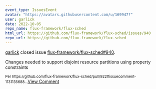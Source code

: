 ```yaml
---
event_type: IssuesEvent
avatar: "https://avatars.githubusercontent.com/u/169947?"
user: garlick
date: 2022-10-05
repo_name: flux-framework/flux-sched
html_url: https://github.com/flux-framework/flux-sched/issues/940
repo_url: https://github.com/flux-framework/flux-sched
---
```


<a href='https://github.com/garlick' target='_blank'>garlick</a> closed issue <a href='https://github.com/flux-framework/flux-sched/issues/940' target='_blank'>flux-framework/flux-sched#940</a>.

<p>Changes needed to support disjoint resource partitions using property constraints</p><small>Per https://github.com/flux-framework/flux-sched/pull/922#issuecomment-1131135688...</small><a href='https://github.com/flux-framework/flux-sched/issues/940' target='_blank'>View Comment</a>